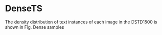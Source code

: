 # DenseTS

The density distribution of text instances of each image in the DSTD1500 is shown in Fig. Dense samples
